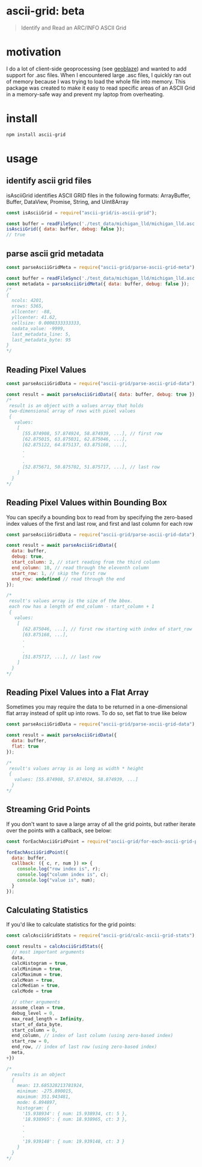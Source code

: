 # ascii-grid: beta
> Identify and Read an ARC/INFO ASCII Grid

# motivation
I do a lot of client-side geoprocessing (see [geoblaze](http://github.com/geotiff/geoblaze)) and wanted to add support for .asc files.
When I encountered large .asc files, I quickly ran out of memory because I was trying to load the whole file into memory.
This package was created to make it easy to read specific areas of an ASCII Grid in a memory-safe way and prevent my laptop from overheating.

# install
```bash
npm install ascii-grid
```

# usage
## identify ascii grid files
isAsciiGrid identifies ASCII GRID files in the following formats: ArrayBuffer, Buffer, DataView, Promise, String, and Uint8Array
```javascript
const isAsciiGrid = require("ascii-grid/is-ascii-grid");

const buffer = readFileSync('./test_data/michigan_lld/michigan_lld.asc');
isAsciiGrid({ data: buffer, debug: false });
// true
```

## parse ascii grid metadata
```javascript
const parseAsciiGridMeta = require("ascii-grid/parse-ascii-grid-meta");

const buffer = readFileSync('./test_data/michigan_lld/michigan_lld.asc');
const metadata = parseAsciiGridMeta({ data: buffer, debug: false });
/*
{
  ncols: 4201,
  nrows: 5365,
  xllcenter: -88,
  yllcenter: 41.62,
  cellsize: 0.0008333333333,
  nodata_value: -9999,
  last_metadata_line: 5,
  last_metadata_byte: 95
}
*/
```

## Reading Pixel Values
```javascript
const parseAsciiGridData = require("ascii-grid/parse-ascii-grid-data");

const result = await parseAsciiGridData({ data: buffer, debug: true });
/*
 result is an object with a values array that holds
 two-dimensional array of rows with pixel values
 {
   values:
    [
      [55.874908, 57.874924, 58.874939, ...], // first row
      [62.875015, 63.875031, 62.875046, ...],
      [62.875122, 64.875137, 63.875168, ...],
      .
      .
      .
      [52.875671, 50.875702, 51.875717, ...], // last row
    ]
  }
*/
```

## Reading Pixel Values within Bounding Box
You can specify a bounding box to read from by specifying the zero-based index
values of the first and last row, and first and last column for each row
```javascript
const parseAsciiGridData = require("ascii-grid/parse-ascii-grid-data");

const result = await parseAsciiGridData({
  data: buffer,
  debug: true,
  start_column: 2, // start reading from the third column
  end_column: 10, // read through the eleventh column
  start_row: 1, // skip the first row
  end_row: undefined // read through the end
});

/*
 result's values array is the size of the bbox.
 each row has a length of end_column - start_column + 1
 {
   values:
    [
      [62.875046, ...], // first row starting with index of start_row
      [63.875168, ...],
      .
      .
      .
      [51.875717, ...], // last row
    ]
  }
*/
```

## Reading Pixel Values into a Flat Array
Sometimes you may require the data to be returned in a one-dimensional flat array
instead of split up into rows.  To do so, set flat to true like below
```javascript
const parseAsciiGridData = require("ascii-grid/parse-ascii-grid-data");

const result = await parseAsciiGridData({
  data: buffer,
  flat: true
});

/*
 result's values array is as long as width * height
 {
   values: [55.874908, 57.874924, 58.874939, ...]
  }
*/
```

## Streaming Grid Points
If you don't want to save a large array of all the grid points,
but rather iterate over the points with a callback, see below:
```javascript
const forEachAsciiGridPoint = require("ascii-grid/for-each-ascii-grid-point");

forEachAsciiGridPoint({
  data: buffer,
  callback: ({ c, r, num }) => {
    console.log("row index is", r);
    console.log("column index is", c);
    console.log("value is", num);
  }
});
```

## Calculating Statistics
If you'd like to calculate statistics for the grid points:
```javascript
const calcAsciiGridStats = require("ascii-grid/calc-ascii-grid-stats");

const results = calcAsciiGridStats({
  // most important arguments
  data,
  calcHistogram = true,
  calcMinimum = true,
  calcMaximum = true,
  calcMean = true,
  calcMedian = true,
  calcMode = true

  // other arguments
  assume_clean = true,
  debug_level = 0,
  max_read_length = Infinity,
  start_of_data_byte,
  start_column = 0,
  end_column, // index of last column (using zero-based index)
  start_row = 0,
  end_row, // index of last row (using zero-based index)
  meta,
+}) 

/*
  results is an object
  {
    mean: 13.685328213781924,
    minimum: -275.890015,
    maximum: 351.943481,
    mode: 6.894897,
    histogram: {
      '15.938934': { num: 15.938934, ct: 5 },
      '18.938965': { num: 18.938965, ct: 3 },
      .
      .
      .
      '19.939148': { num: 19.939148, ct: 3 }
    }
  }
*/

```
